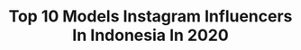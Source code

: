 ---
title: Top 10 Models Instagram Influencers In Indonesia In 2020
description: >-
  Find top models Instagram influencers in Indonesia in 2020. Most popular hashtags: #likelikelike # #selfietime #merapi.
platform: Instagram
profiles:
  - username: "zachhartman1"
    fullname: >-
      ZACH HARTMAN
    location: "Indonesia"
    followers: 31279
    engagement: 1012
    commentsToLikes: 0.033335
    id: ck8sys9jslt700j78d9xp1v8w
    verified: false
    hashtags: "#athomewithasos"
  - username: "vanessabrli"
    fullname: >-
      فانیسسا ابریللیا
    location: "Indonesia"
    followers: 3678
    engagement: 1603
    commentsToLikes: 0.226587
    id: ck9whmxljylvf0j78dnr8bf46
    verified: false
    hashtags: "#selamatberbukapuasa, #selfietime"
  - username: "jenadammaya"
    fullname: >-
      𝗝єηαԃαм  𝗠αуα ♡
    location: "Indonesia"
    followers: 264347
    engagement: 958
    commentsToLikes: 0.014250
    id: ck134fh7ew6hg0i1991ywks6y
    verified: false
    hashtags: "#kartiniday, #pubgmxburgerking, #ramadanbarengdana, #gamevoucherpromo"
  - username: "jihanherens"
    fullname: >-
      Jihan Salma Hereni
    location: "Indonesia"
    followers: 7465
    engagement: 1413
    commentsToLikes: 0.104116
    id: ck5hpf5kgr97l0i11fv1rzhfv
    verified: false
    hashtags: "#hijabselfie, #candidmoments, #bridalgown, #model"
  - username: "georgiahball"
    fullname: >-
      Georgia Ball 🦋
    location: "Indonesia"
    followers: 6128
    engagement: 1495
    commentsToLikes: 0.052446
    id: ckap993tarocf0i78cj6xb06q
    verified: false
    hashtags: ""
  - username: "alyaed"
    fullname: >-
      𝑯𝒊, 𝑰'𝒎 𝑨𝒍𝒚𝒂 🌻
    location: "Indonesia"
    followers: 3766
    engagement: 1737
    commentsToLikes: 0.109804
    id: ck8sxi3pohhai0j78wnbm0rlv
    verified: false
    hashtags: "#exploreyogyakarta, #bukitklanton, #indonesiaku, #wonderfullindonesia"
  - username: "agtellin_"
    fullname: >-
      Agatha Ellin Lourdhesta Wijaya
    location: "Indonesia"
    followers: 7384
    engagement: 2509
    commentsToLikes: 0.025153
    id: ck5qds03kx24v0i11zc13mfhx
    verified: false
    hashtags: "#cbindependent, #biduancb, #kulonprogoexplore, #pitung"
  - username: "killer_katrin"
    fullname: >-
      Ekaterina Novikova
    location: "Indonesia"
    followers: 945655
    engagement: 820
    commentsToLikes: 0.009961
    id: ck9wicbu51oj90j787n8g0fdf
    verified: false
    hashtags: ""
  - username: "gvozd"
    fullname: >-
      🔥💰Business & Travel Photo🏄🏻🔥
    location: "Indonesia"
    followers: 124167
    engagement: 199
    commentsToLikes: 0.055411
    id: ck55mnn0c4cnd0i11po1nsa3j
    verified: false
    hashtags: "#dronesurf, #balisurf, #surfer, #surfphotographer"
  - username: "rahmatul_8"
    fullname: >-
      rahmatul maula ramadani
    location: "Indonesia"
    followers: 5121
    engagement: 2614
    commentsToLikes: 0.065857
    id: ck9hbztw7j5f80j785persg3j
    verified: false
    hashtags: "#nice, #followfollow, #followmenow, #kungfulife"
---
